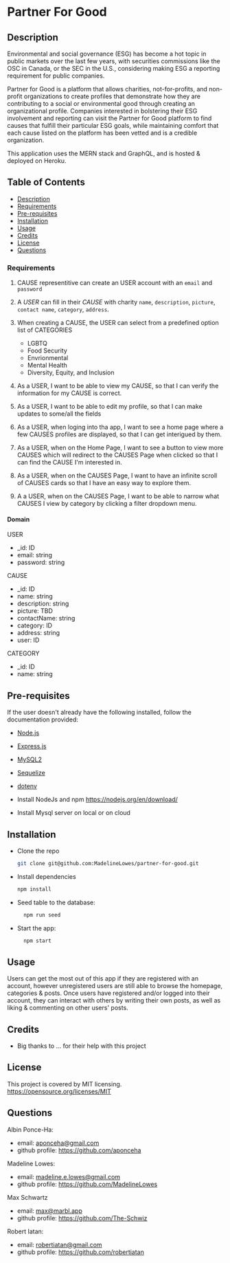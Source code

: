 # Partner For Good

## Description

Environmental and social governance (ESG) has become a hot topic in public markets over the last few years, with securities commissions like the OSC in Canada, or the SEC in the U.S., considering making ESG a reporting requirement for public companies. 

Partner for Good is a platform that allows charities, not-for-profits, and non-profit organizations to create profiles that demonstrate how they are contributing to a social or environmental good through creating an organizational profile. Companies interested in bolstering their ESG involvement and reporting can visit the Partner for Good platform to find causes that fulfill their particular ESG goals, while maintaining comfort that each cause listed on the platform has been vetted and is a credible organization. 

This application uses the MERN stack and GraphQL, and is hosted & deployed on Heroku.

## Table of Contents

- [Description](#description)
- [Requirements](#requirements)
- [Pre-requisites](#pre-requisites)
- [Installation](#installation)
- [Usage](#usage)
- [Credits](#credits)
- [License](#license)
- [Questions](#questions)

### Requirements

1. CAUSE representitive can create an USER account with an `email` and `password`

2. A *USER* can fill in their *CAUSE* with charity `name`, `description`, `picture`, `contact name`, `category`, `address`.
3. When creating a CAUSE, the USER can select from a predefined option list of CATEGORIES
    - LGBTQ
    - Food Security
    - Envrionmental 
    - Mental Health 
    - Diversity, Equity, and Inclusion 
4. As a USER, I want to be able to view my CAUSE, so that I can verify the information for my CAUSE is correct.
5. As a USER, I want to be able to edit my profile, so that I can make updates to some/all the fields
6. As a USER, when loging into tha app, I want to see a home page where a few CAUSES profiles are displayed, so that I can get interigued by them.
7. As a USER, when on the Home Page, I want to see a button to view more CAUSES which will redirect to the CAUSES Page when clicked so that I can find the CAUSE I'm interested in.
8. As a USER, when on the CAUSES Page, I want to have an infinite scroll of CAUSES cards so that I have an easy way to explore them.
9. A a USER, when on the CAUSES Page, I want to be able to narrow what CAUSES I view by category by clicking a filter dropdown menu. 

#### Domain

USER

- _id: ID
- email: string
- password: string

CAUSE

- _id: ID
- name: string
- description: string
- picture: TBD
- contactName: string
- category: ID
- address: string
- user: ID

CATEGORY

- _id: ID
- name: string

## Pre-requisites

If the user doesn't already have the following installed, follow the documentation provided:

- [Node.js](https://nodejs.org/en/download/)
- [Express.js](https://expressjs.com/en/starter/installing.html)
- [MySQL2](https://www.npmjs.com/package/mysql2)
- [Sequelize](https://www.npmjs.com/package/sequelize)
- [dotenv](https://www.npmjs.com/package/dotenv)

- Install NodeJs and npm https://nodejs.org/en/download/
- Install Mysql server on local or on cloud

## Installation
- Clone the repo
  ```sh
  git clone git@github.com:MadelineLowes/partner-for-good.git
  ```
- Install dependencies
  ```sh
  npm install
  ```
  
- Seed table to the database:

  ```sh
    npm run seed
  ```

- Start the app:
  ```sh
    npm start
  ```

## Usage

Users can get the most out of this app if they are registered with an account, however unregistered users are still able to browse the homepage, categories & posts. Once users have registered and/or logged into their account, they can interact with others by writing their own posts, as well as liking & commenting on other users' posts.

## Credits

- Big thanks to ... for their help with this project

## License

This project is covered by MIT licensing.
https://opensource.org/licenses/MIT

## Questions

Albin Ponce-Ha:

- email: aponceha@gmail.com
- github profile: https://github.com/aponceha

Madeline Lowes:

- email: madeline.e.lowes@gmail.com
- github profile: https://github.com/MadelineLowes

Max Schwartz

- email: max@marbl.app
- github profile: https://github.com/The-Schwiz

Robert Iatan:

- email: robertiatan@gmail.com
- github profile: https://github.com/robertiatan


<!-- MARKDOWN LINKS & IMAGES -->
<!-- https://www.markdownguide.org/basic-syntax/#reference-style-links -->

[contributors-shield]: https://img.shields.io/github/contributors/MadelineLowes/partner-for-good.svg?style=for-the-badge
[contributors-url]: https://github.com/MadelineLowes/partner-for-good/graphs/contributors
[issues-shield]: https://img.shields.io/github/issues/MadelineLowes/partner-for-good.svg?style=for-the-badge
[issues-url]: https://github.com/MadelineLowes/partner-for-good/issues
[license-shield]: https://img.shields.io/github/license/MadelineLowes/partner-for-good.svg?style=for-the-badge
[license-url]: https://github.com/MadelineLowes/partner-for-good/blob/main/LICENSE
[github-shield]: https://img.shields.io/badge/-github-black.svg?style=for-the-badge&logo=github&colorB=555
[github-url]: https://github.com/MadelineLowes/partner-for-good
